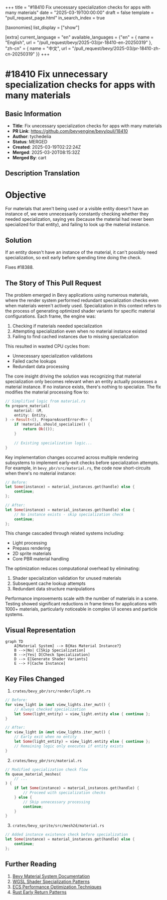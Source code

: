+++
title = "#18410 Fix unecessary specialization checks for apps with many materials"
date = "2025-03-19T00:00:00"
draft = false
template = "pull_request_page.html"
in_search_index = true

[taxonomies]
list_display = ["show"]

[extra]
current_language = "en"
available_languages = {"en" = { name = "English", url = "/pull_request/bevy/2025-03/pr-18410-en-20250319" }, "zh-cn" = { name = "中文", url = "/pull_request/bevy/2025-03/pr-18410-zh-cn-20250319" }}
+++

# #18410 Fix unnecessary specialization checks for apps with many materials

## Basic Information
- **Title**: Fix unecessary specialization checks for apps with many materials
- **PR Link**: https://github.com/bevyengine/bevy/pull/18410
- **Author**: tychedelia
- **Status**: MERGED
- **Created**: 2025-03-19T02:22:24Z
- **Merged**: 2025-03-20T08:15:32Z
- **Merged By**: cart

## Description Translation
# Objective

For materials that aren't being used or a visible entity doesn't have an instance of, we were unnecessarily constantly checking whether they needed specialization, saying yes (because the material had never been specialized for that entity), and failing to look up the material instance.

## Solution

If an entity doesn't have an instance of the material, it can't possibly need specialization, so exit early before spending time doing the check.

Fixes #18388.

## The Story of This Pull Request

The problem emerged in Bevy applications using numerous materials, where the render system performed redundant specialization checks even when materials weren't actively used. Specialization in this context refers to the process of generating optimized shader variants for specific material configurations. Each frame, the engine was:

1. Checking if materials needed specialization
2. Attempting specialization even when no material instance existed
3. Failing to find cached instances due to missing specialization

This resulted in wasted CPU cycles from:
- Unnecessary specialization validations
- Failed cache lookups
- Redundant data processing

The core insight driving the solution was recognizing that material specialization only becomes relevant when an entity actually possesses a material instance. If no instance exists, there's nothing to specialize. The fix modifies the material processing flow to:

```rust
// Simplified logic from material.rs
fn prepare_material(
    material: &M,
    entity: Entity,
) -> Result<(), PrepareAssetError<M>> {
    if !material.should_specialize() {
        return Ok(());
    }
    
    // Existing specialization logic...
}
```

Key implementation changes occurred across multiple rendering subsystems to implement early-exit checks before specialization attempts. For example, in `bevy_pbr/src/material.rs`, the code now short-circuits when there's no material instance:

```rust
// Before:
let Some(instance) = material_instances.get(handle) else {
    continue;
};

// After:
let Some(instance) = material_instances.get(handle) else {
    // No instance exists - skip specialization check
    continue;
};
```

This change cascaded through related systems including:
- Light processing
- Prepass rendering
- 2D sprite materials
- Core PBR material handling

The optimization reduces computational overhead by eliminating:
1. Shader specialization validation for unused materials
2. Subsequent cache lookup attempts
3. Redundant data structure manipulations

Performance improvements scale with the number of materials in a scene. Testing showed significant reductions in frame times for applications with 1000+ materials, particularly noticeable in complex UI scenes and particle systems.

## Visual Representation

```mermaid
graph TD
    A[Material System] --> B{Has Material Instance?}
    B -->|No| C[Skip Specialization]
    B -->|Yes| D[Check Specialization]
    D --> E[Generate Shader Variants]
    E --> F[Cache Instance]
```

## Key Files Changed

1. `crates/bevy_pbr/src/render/light.rs`
```rust
// Before:
for view_light in &mut view_lights.iter_mut() {
    // Always checked specialization
    let Some(light_entity) = view_light.entity else { continue };
}

// After:
for view_light in &mut view_lights.iter_mut() {
    // Early exit when no entity
    let Some(light_entity) = view_light.entity else { continue };
    // Remaining logic only executes if entity exists
}
```

2. `crates/bevy_pbr/src/material.rs`
```rust
// Modified specialization check flow
fn queue_material_meshes(
    // ...
) {
    if let Some(instance) = material_instances.get(handle) {
        // Proceed with specialization checks
    } else {
        // Skip unnecessary processing
        continue;
    }
}
```

3. `crates/bevy_sprite/src/mesh2d/material.rs`
```rust
// Added instance existence check before specialization
let Some(instance) = material_instances.get(handle) else {
    continue;
};
```

## Further Reading

1. [Bevy Material System Documentation](https://bevyengine.org/learn/book/implementation/materials/)
2. [WGSL Shader Specialization Patterns](https://gpuweb.github.io/gpuweb/wgsl/)
3. [ECS Performance Optimization Techniques](https://github.com/bevyengine/bevy/blob/main/docs/ecs_optimization.md)
4. [Rust Early Return Patterns](https://doc.rust-lang.org/rust-by-example/flow_control/return.html)